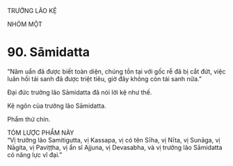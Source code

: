 TRƯỞNG LÃO KỆ

NHÓM MỘT

# 90. Sāmidatta

“Năm uẩn đã được biết toàn diện, chúng tồn tại với gốc rễ đã bị cắt đứt, việc luân hồi tái sanh đã được triệt tiêu, giờ đây không còn tái sanh nữa.”

Đại đức trưởng lão Sāmidatta đã nói lời kệ như thế.

Kệ ngôn của trưởng lão Sāmidatta.

Phẩm thứ chín.

TÓM LƯỢC PHẨM NÀY  
“Vị trưởng lão Samitigutta, vị Kassapa, vị có tên Sīha, vị Nīta, vị Sunāga, vị Nāgita, vị Paviṭṭha, vị ẩn sĩ Ajjuna, vị Devasabha, và vị trưởng lão Sāmidatta có năng lực vĩ đại.”
